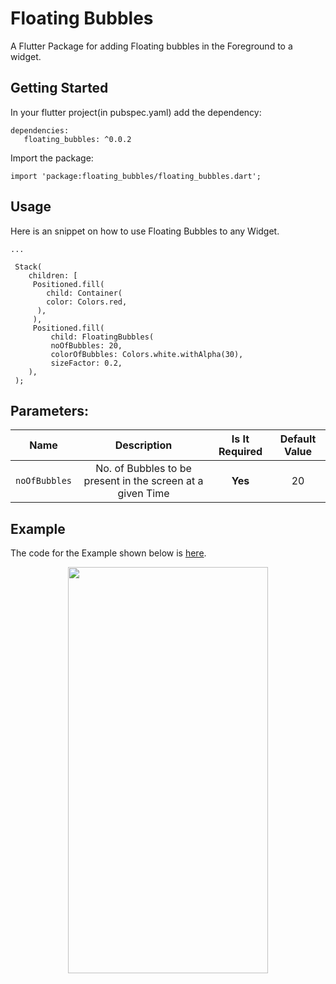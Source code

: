 # Floating Bubbles

A Flutter Package for adding Floating bubbles in the Foreground to a widget.

## Getting Started
In your flutter project(in pubspec.yaml) add the dependency:
```
dependencies:
   floating_bubbles: ^0.0.2
```

Import the package:

```
import 'package:floating_bubbles/floating_bubbles.dart';
```

## Usage
Here is an snippet on how to use Floating Bubbles to any Widget.
```
...

 Stack(
    children: [
     Positioned.fill(
        child: Container(
        color: Colors.red,
      ),
     ),
     Positioned.fill(
         child: FloatingBubbles(
         noOfBubbles: 20,
         colorOfBubbles: Colors.white.withAlpha(30),
         sizeFactor: 0.2,
    ),
 );
 ``` 
 ## Parameters:
 | Name | Description | Is It Required | Default Value |
 | -------------- | :----------------------------------------: | :---: | :------: |
 | `noOfBubbles` | No. of Bubbles to be present in the screen at a given Time | **Yes** | 20 |
 
 ## Example
 The code for the Example shown below is [here](https://pub.dev/packages/floating_bubbles/example).

 <p align = "middle">
 <img src="https://raw.githubusercontent.com/Poujhit/floating_bubbles/master/screenshots/video.gif" width="320" height = "650">
 </p>
 

